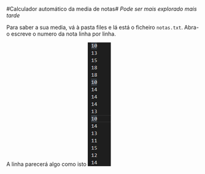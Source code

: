 #Calculador automático da media de notas#
_Pode ser mais explorado mais tarde_

Para saber a sua media, vá à pasta files e lá está o ficheiro `notas.txt`. Abra-o escreve o numero da nota linha por linha.

A linha parecerá algo como isto ![Image](image.png "imagem")
